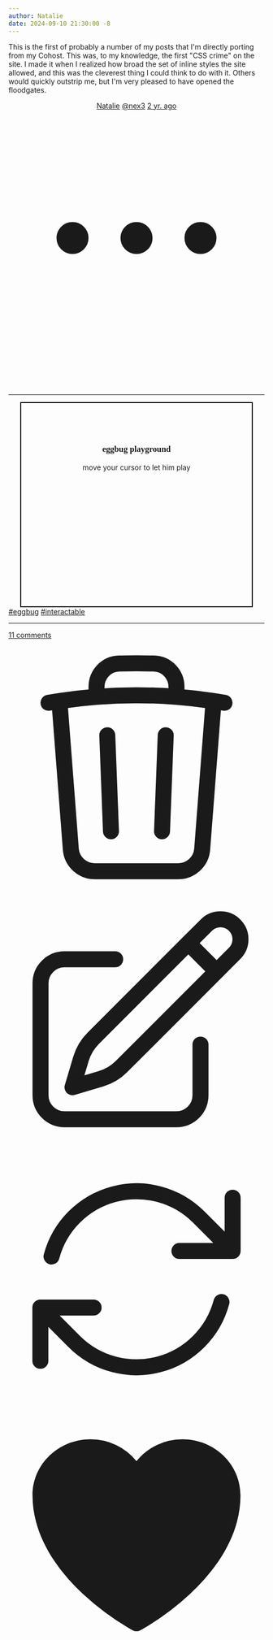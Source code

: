 ```yaml
---
author: Natalie
date: 2024-09-10 21:30:00 -8
---
```


This is the first of probably a number of my posts that I'm directly porting
from my Cohost. This was, to my knowledge, the first "CSS crime" on the site.
I made it when I realized how broad the set of inline styles the site allowed,
and this was the cleverest thing I could think to do with it. Others would
quickly outstrip me, but I'm very pleased to have opened the floodgates.

<article class="cohost-post">
  <header>
    <div>
      <a rel="author" href="https://cohost.org/nex3" title="Natalie">Natalie</a>
      <a class="co-handle" href="https://cohost.org/nex3">@nex3</a>
      <time datetime="2022-02-16T01:09:52.198-08:00" title="Wed, Feb 16, 2022, 1:09 AM">
        <a href="https://cohost.org/nex3/post/2555-div-style-width">2 yr. ago</a>
      </time>
    </div>
    <svg xmlns="http://www.w3.org/2000/svg" fill="none" viewBox="0 0 24 24" stroke-width="1.5" stroke="currentColor" aria-hidden="true" class="co-action-button h-6 w-6 transition-transform ui-open:rotate-90"><path stroke-linecap="round" stroke-linejoin="round" d="M6.75 12a.75.75 0 11-1.5 0 .75.75 0 011.5 0zM12.75 12a.75.75 0 11-1.5 0 .75.75 0 011.5 0zM18.75 12a.75.75 0 11-1.5 0 .75.75 0 011.5 0z"></path></svg>
  </header>
  <hr>
  <div class="co-prose-box">
    <div class="co-prose">
      <div style="width: 90%; height: 400px; margin: 0px auto; border: 2px solid black; background-image: url(&quot;/assets/posts/004/playground.jpg&quot;); background-size: cover; cursor: url(&quot;/assets/posts/004/eggbug-cursor.svg&quot;), pointer; text-shadow: white -2px 0px, white 0px 2px, white 2px 0px, white 0px -2px;"><h3 style="font-family: cursive; text-align: center; margin-top: 5em;">eggbug playground</h3><p style="text-align: center;">move your cursor to let him play</p></div>
    </div>
  </div>
  <div class="co-tags-box">
    <div class="co-tags">
      <a href="https://cohost.org/nex3/tagged/eggbug">#eggbug</a>
      <a href="https://cohost.org/nex3/tagged/interactable">#interactable</a>
    </div>
  </div>
  <hr class="co-hairline">
  <footer>
    <div>
      <div class="co-comments">
        <a href="https://cohost.org/nex3/post/2555-div-style-width#comments" class="text-sm hover:underline">11 comments</a>
      </div>
      <div class="co-icons">
        <svg xmlns="http://www.w3.org/2000/svg" fill="none" viewBox="0 0 24 24" stroke-width="1.5" stroke="currentColor" aria-hidden="true" class="co-action-button h-6 w-6"><path stroke-linecap="round" stroke-linejoin="round" d="M14.74 9l-.346 9m-4.788 0L9.26 9m9.968-3.21c.342.052.682.107 1.022.166m-1.022-.165L18.16 19.673a2.25 2.25 0 01-2.244 2.077H8.084a2.25 2.25 0 01-2.244-2.077L4.772 5.79m14.456 0a48.108 48.108 0 00-3.478-.397m-12 .562c.34-.059.68-.114 1.022-.165m0 0a48.11 48.11 0 013.478-.397m7.5 0v-.916c0-1.18-.91-2.164-2.09-2.201a51.964 51.964 0 00-3.32 0c-1.18.037-2.09 1.022-2.09 2.201v.916m7.5 0a48.667 48.667 0 00-7.5 0"></path></svg>
        <svg xmlns="http://www.w3.org/2000/svg" fill="none" viewBox="0 0 24 24" stroke-width="1.5" stroke="currentColor" aria-hidden="true"><path stroke-linecap="round" stroke-linejoin="round" d="M16.862 4.487l1.687-1.688a1.875 1.875 0 112.652 2.652L10.582 16.07a4.5 4.5 0 01-1.897 1.13L6 18l.8-2.685a4.5 4.5 0 011.13-1.897l8.932-8.931zm0 0L19.5 7.125M18 14v4.75A2.25 2.25 0 0115.75 21H5.25A2.25 2.25 0 013 18.75V8.25A2.25 2.25 0 015.25 6H10"></path></svg>
        <svg xmlns="http://www.w3.org/2000/svg" fill="none" viewBox="0 0 24 24" stroke-width="1.5" stroke="currentColor" aria-hidden="true" class="h-6 w-6 co-action-button "><path stroke-linecap="round" stroke-linejoin="round" d="M16.023 9.348h4.992v-.001M2.985 19.644v-4.992m0 0h4.992m-4.993 0l3.181 3.183a8.25 8.25 0 0013.803-3.7M4.031 9.865a8.25 8.25 0 0113.803-3.7l3.181 3.182m0-4.991v4.99"></path></svg>
        <svg xmlns="http://www.w3.org/2000/svg" viewBox="0 0 24 24" fill="currentColor" aria-hidden="true" class="w-6 h-6 pointer absolute top-0 left-0 text-cherry invisible"><path d="M11.645 20.91l-.007-.003-.022-.012a15.247 15.247 0 01-.383-.218 25.18 25.18 0 01-4.244-3.17C4.688 15.36 2.25 12.174 2.25 8.25 2.25 5.322 4.714 3 7.688 3A5.5 5.5 0 0112 5.052 5.5 5.5 0 0116.313 3c2.973 0 5.437 2.322 5.437 5.25 0 3.925-2.438 7.111-4.739 9.256a25.175 25.175 0 01-4.244 3.17 15.247 15.247 0 01-.383.219l-.022.012-.007.004-.003.001a.752.752 0 01-.704 0l-.003-.001z"></path></svg>
      </div>
    </div>
  </footer>
</article>
